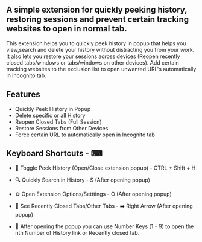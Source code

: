 ## A simple extension for quickly peeking history, restoring sessions and prevent certain tracking websites to open in normal tab.

This extension helps you to quickly peek history in popup that helps you view,search and delete your history without distracting you from your work. It also lets you restore your sessions across devices (Reopen recently closed tabs/windows or tabs/windows on other devices). Add certain tracking websites to the exclusion list to open unwanted URL's automatically in incognito tab.

## Features

- Quickly Peek History in Popup
- Delete specific or all History
- Reopen Closed Tabs (Full Session)
- Restore Sessions from Other Devices
- Force certain URL to automatically open in Incognito tab

## Keyboard Shortcuts - ⌨

- 🔵 Toggle Peek History (Open/Close extension popup) - CTRL + Shift + H

- 🔍 Quickly Search in History - S (After opening popup)

- ⚙️ Open Extension Options/Setttings - O (After opening popup)

- 📑 See Recently Closed Tabs/Other Tabs - ➡️ Right Arrow (After opening popup)

- 🔢 After opening the popup you can use Number Keys (1 - 9) to open the nth Number of History link or Recently closed tab.
